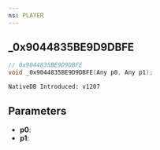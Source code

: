```yaml
---
ns: PLAYER
---
```

## _0x9044835BE9D9DBFE

```c
// 0x9044835BE9D9DBFE
void _0x9044835BE9D9DBFE(Any p0, Any p1);
```

```
NativeDB Introduced: v1207
```

## Parameters
* **p0**:
* **p1**:
